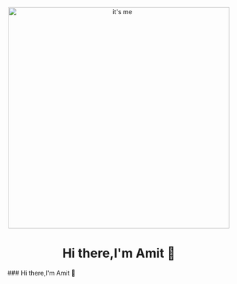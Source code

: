 <p align="center">
<img src="" alt="it's me" width="500">
</p>
<h1 align="center">Hi there,I'm Amit 👋</h1>
### Hi there,I'm Amit 👋

<!--
**amitsing8576/amitsing8576** is a ✨ _special_ ✨ repository because its `README.md` (this file) appears on your GitHub profile.

Here are some ideas to get you started:

- 🔭 I’m currently working on ...
- 🌱 I’m currently learning ...
- 👯 I’m looking to collaborate on ...
- 🤔 I’m looking for help with ...
- 💬 Ask me about ...
- 📫 How to reach me: ...
- 😄 Pronouns: ...
- ⚡ Fun fact: ...
-->
